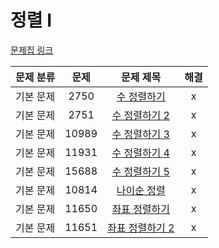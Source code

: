# 정렬 I

[문제집 링크](https://www.acmicpc.net/workbook/view/7317)

| 문제 분류 | 문제 | 문제 제목 | 해결 |
| :--: | :--: | :--: | :--: |
| 기본 문제 | 2750 | [수 정렬하기](https://www.acmicpc.net/problem/2750) | x |
| 기본 문제 | 2751 | [수 정렬하기 2](https://www.acmicpc.net/problem/2751) | x |
| 기본 문제 | 10989 | [수 정렬하기 3](https://www.acmicpc.net/problem/10989) | x |
| 기본 문제 | 11931 | [수 정렬하기 4](https://www.acmicpc.net/problem/11931) | x |
| 기본 문제 | 15688 | [수 정렬하기 5](https://www.acmicpc.net/problem/15688) | x |
| 기본 문제 | 10814 | [나이순 정렬](https://www.acmicpc.net/problem/10814) | x |
| 기본 문제 | 11650 | [좌표 정렬하기](https://www.acmicpc.net/problem/11650) | x |
| 기본 문제 | 11651 | [좌표 정렬하기 2](https://www.acmicpc.net/problem/11651) | x |

